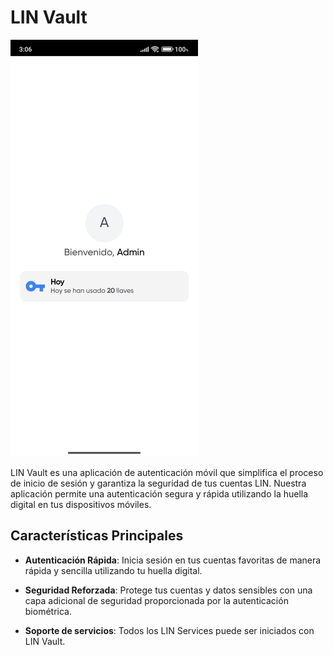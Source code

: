 # LIN Vault

![Home](./Img/Start.jpg)


LIN Vault es una aplicación de autenticación móvil que simplifica el proceso de inicio de sesión y garantiza la seguridad de tus cuentas LIN. Nuestra aplicación permite una autenticación segura y rápida utilizando la huella digital en tus dispositivos móviles.

## Características Principales

- **Autenticación Rápida**: Inicia sesión en tus cuentas favoritas de manera rápida y sencilla utilizando tu huella digital.

- **Seguridad Reforzada**: Protege tus cuentas y datos sensibles con una capa adicional de seguridad proporcionada por la autenticación biométrica.

- **Soporte de servicios**: Todos los LIN Services puede ser iniciados con LIN Vault.